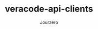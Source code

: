 ---
layout: post
repolink: "https://github.com/jourzero/veracode-api-clients"
title: "veracode-api-clients"
description: "Client code using the Veracode REST and XML APIs. Includes handlers for Veracode Dynamic Analysis scanning."
author: "Jourzero"
author-link: "https://github.com/jourzero/"
content-type: "api_wrappers"
repo: "github"
repo_title: "veracode-api-clients"
---